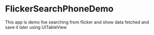 # FlickerSearchPhoneDemo
This app is demo foe searching from flicker and show data fetched and save it later using UITableView
